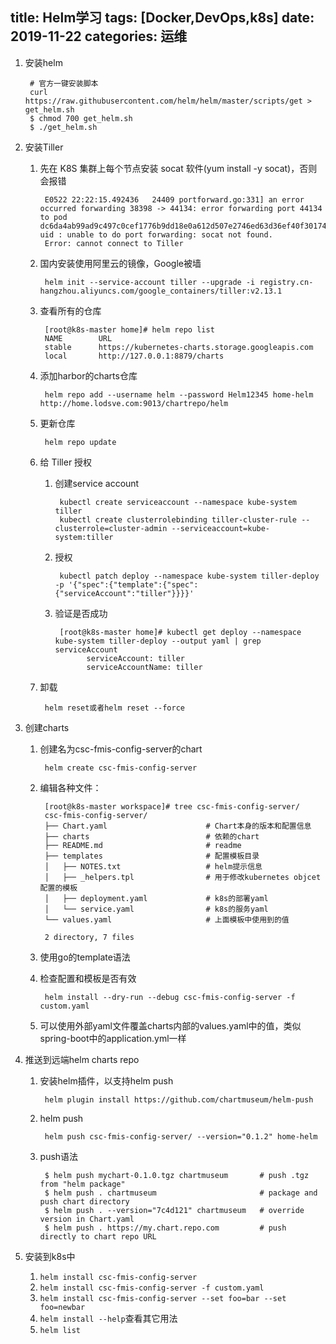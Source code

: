 title: Helm学习
tags: [Docker,DevOps,k8s]
date: 2019-11-22
categories: 运维
---

1. 安装helm

        # 官方一键安装脚本
        curl https://raw.githubusercontent.com/helm/helm/master/scripts/get > get_helm.sh
        $ chmod 700 get_helm.sh
        $ ./get_helm.sh
<!-- more -->    
2. 安装Tiller
    1. 先在 K8S 集群上每个节点安装 socat 软件(yum install -y socat)，否则会报错
        
            E0522 22:22:15.492436   24409 portforward.go:331] an error occurred forwarding 38398 -> 44134: error forwarding port 44134 to pod dc6da4ab99ad9c497c0cef1776b9dd18e0a612d507e2746ed63d36ef40f30174, uid : unable to do port forwarding: socat not found.
            Error: cannot connect to Tiller

    2. 国内安装使用阿里云的镜像，Google被墙
    
            helm init --service-account tiller --upgrade -i registry.cn-hangzhou.aliyuncs.com/google_containers/tiller:v2.13.1

    3. 查看所有的仓库
    
            [root@k8s-master home]# helm repo list
            NAME     	URL                                             
            stable   	https://kubernetes-charts.storage.googleapis.com
            local    	http://127.0.0.1:8879/charts

    4. 添加harbor的charts仓库
    
            helm repo add --username helm --password Helm12345 home-helm http://home.lodsve.com:9013/chartrepo/helm

    5. 更新仓库
    
            helm repo update

    6. 给 Tiller 授权
        1. 创建service account
        
                kubectl create serviceaccount --namespace kube-system tiller
                kubectl create clusterrolebinding tiller-cluster-rule --clusterrole=cluster-admin --serviceaccount=kube-system:tiller
        2. 授权
        
                kubectl patch deploy --namespace kube-system tiller-deploy -p '{"spec":{"template":{"spec":{"serviceAccount":"tiller"}}}}'

        3. 验证是否成功
        
                [root@k8s-master home]# kubectl get deploy --namespace kube-system tiller-deploy --output yaml | grep serviceAccount
                      serviceAccount: tiller
                      serviceAccountName: tiller

    7. 卸载
    
            helm reset或者helm reset --force
        
3. 创建charts
    1. 创建名为csc-fmis-config-server的chart
    
            helm create csc-fmis-config-server
    2. 编辑各种文件：
    
            [root@k8s-master workspace]# tree csc-fmis-config-server/
            csc-fmis-config-server/
            ├── Chart.yaml                      # Chart本身的版本和配置信息
            ├── charts                          # 依赖的chart
            ├── README.md                       # readme
            ├── templates                       # 配置模板目录
            │   ├── NOTES.txt                   # helm提示信息
            │   ├── _helpers.tpl                # 用于修改kubernetes objcet配置的模板
            │   ├── deployment.yaml             # k8s的部署yaml
            │   └── service.yaml                # k8s的服务yaml
            └── values.yaml                     # 上面模板中使用到的值
    
            2 directory, 7 files
    3. 使用go的template语法
    4. 检查配置和模板是否有效
    
            helm install --dry-run --debug csc-fmis-config-server -f custom.yaml
    5. 可以使用外部yaml文件覆盖charts内部的values.yaml中的值，类似spring-boot中的application.yml一样

4. 推送到远端helm charts repo
    1. 安装helm插件，以支持helm push
    
            helm plugin install https://github.com/chartmuseum/helm-push
    2. helm push 
    
            helm push csc-fmis-config-server/ --version="0.1.2" home-helm
    3. push语法
    
            $ helm push mychart-0.1.0.tgz chartmuseum       # push .tgz from "helm package"
            $ helm push . chartmuseum                       # package and push chart directory
            $ helm push . --version="7c4d121" chartmuseum   # override version in Chart.yaml
            $ helm push . https://my.chart.repo.com         # push directly to chart repo URL
        
5. 安装到k8s中
    1. `helm install csc-fmis-config-server`
    2. `helm install csc-fmis-config-server -f custom.yaml`
    3. `helm install csc-fmis-config-server --set foo=bar --set foo=newbar`
    4. `helm install --help`查看其它用法
    3. `helm list`
